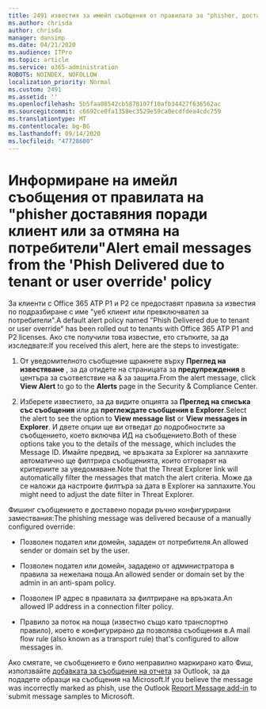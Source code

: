 ```yaml
---
title: 2491 известия за имейл съобщения от правилата за "phisher, доставени поради клиент или за заместване на потребители"
ms.author: chrisda
author: chrisda
manager: dansimp
ms.date: 04/21/2020
ms.audience: ITPro
ms.topic: article
ms.service: o365-administration
ROBOTS: NOINDEX, NOFOLLOW
localization_priority: Normal
ms.custom: 2491
ms.assetid: ''
ms.openlocfilehash: 5b5faa08542cb5878107f10afb34427f636562ac
ms.sourcegitcommit: c6692ce0fa1358ec3529e59ca0ecdfdea4cdc759
ms.translationtype: MT
ms.contentlocale: bg-BG
ms.lasthandoff: 09/14/2020
ms.locfileid: "47728600"
---
```

# <a name="alert-email-messages-from-the-phish-delivered-due-to-tenant-or-user-override-policy"></a><span data-ttu-id="c3911-102">Информиране на имейл съобщения от правилата на "phisher доставяния поради клиент или за отмяна на потребители"</span><span class="sxs-lookup"><span data-stu-id="c3911-102">Alert email messages from the 'Phish Delivered due to tenant or user override' policy</span></span>

<span data-ttu-id="c3911-103">За клиенти с Office 365 ATP P1 и P2 се предоставят правила за известия по подразбиране с име "уеб клиент или превключвател за потребители".</span><span class="sxs-lookup"><span data-stu-id="c3911-103">A default alert policy named "Phish Delivered due to tenant or user override" has been rolled out to tenants with Office 365 ATP P1 and P2 licenses.</span></span> <span data-ttu-id="c3911-104">Ако сте получили това известие, ето стъпките, за да изследвате:</span><span class="sxs-lookup"><span data-stu-id="c3911-104">If you received this alert, here are the steps to investigate:</span></span>

1. <span data-ttu-id="c3911-105">От уведомителното съобщение щракнете върху **Преглед на известяване** , за да отидете на страницата за **предупреждения** в центъра за съответствие на & за защита.</span><span class="sxs-lookup"><span data-stu-id="c3911-105">From the alert message, click **View Alert** to go to the **Alerts** page in the Security & Compliance Center.</span></span>

2. <span data-ttu-id="c3911-106">Изберете известието, за да видите опцията за **Преглед на списъка със съобщения** или да **преглеждате съобщения в Explorer**.</span><span class="sxs-lookup"><span data-stu-id="c3911-106">Select the alert to see the option to **View message list** or **View messages in Explorer**.</span></span> <span data-ttu-id="c3911-107">И двете опции ще ви отведат до подробностите за съобщението, което включва ИД на съобщението.</span><span class="sxs-lookup"><span data-stu-id="c3911-107">Both of these options take you to the details of the message, which includes the Message ID.</span></span> <span data-ttu-id="c3911-108">Имайте предвид, че връзката за Explorer на заплахите автоматично ще филтрира съобщенията, които отговарят на критериите за уведомяване.</span><span class="sxs-lookup"><span data-stu-id="c3911-108">Note that the Threat Explorer link will automatically filter the messages that match the alert criteria.</span></span> <span data-ttu-id="c3911-109">Може да се наложи да настроите филтъра за дата в Explorer на заплахите.</span><span class="sxs-lookup"><span data-stu-id="c3911-109">You might need to adjust the date filter in Threat Explorer.</span></span>

<span data-ttu-id="c3911-110">Фишинг съобщението е доставено поради ръчно конфигурирани замествания:</span><span class="sxs-lookup"><span data-stu-id="c3911-110">The phishing message was delivered because of a manually configured override:</span></span>

- <span data-ttu-id="c3911-111">Позволен подател или домейн, зададен от потребителя.</span><span class="sxs-lookup"><span data-stu-id="c3911-111">An allowed sender or domain set by the user.</span></span>

- <span data-ttu-id="c3911-112">Позволен подател или домейн, зададено от администратора в правила за нежелана поща.</span><span class="sxs-lookup"><span data-stu-id="c3911-112">An allowed sender or domain set by the admin in an anti-spam policy.</span></span>

- <span data-ttu-id="c3911-113">Позволен IP адрес в правилата за филтриране на връзката.</span><span class="sxs-lookup"><span data-stu-id="c3911-113">An allowed IP address in a connection filter policy.</span></span>

- <span data-ttu-id="c3911-114">Правило за поток на поща (известно също като транспортно правило), което е конфигурирано да позволява съобщения в.</span><span class="sxs-lookup"><span data-stu-id="c3911-114">A mail flow rule (also known as a transport rule) that's configured to allow messages in.</span></span>

<span data-ttu-id="c3911-115">Ако смятате, че съобщението е било неправилно маркирано като Фиш, използвайте [добавката за съобщение на отчета](https://support.office.com/article/b5caa9f1-cdf3-4443-af8c-ff724ea719d2) за Outlook, за да подадете образци на съобщения на Microsoft.</span><span class="sxs-lookup"><span data-stu-id="c3911-115">If you believe the message was incorrectly marked as phish, use the Outlook [Report Message add-in](https://support.office.com/article/b5caa9f1-cdf3-4443-af8c-ff724ea719d2) to submit message samples to Microsoft.</span></span>
